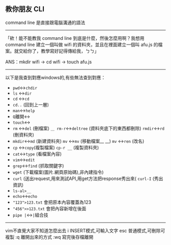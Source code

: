 ## 教你朋友 CLI

command line 是直接跟電腦溝通的語法

---
「欸！能不能教我 command line 到底是什麼，然後怎麼用啊？我想用 command line 建立一個叫做 wifi 的資料夾，並且在裡面建立一個叫 afu.js 的檔案。就交給你了，教學寫好記得傳給我，ㄅㄅ」

ANS：mkdir wifi → cd wifi → touch afu.js

---
以下是我查到對應windows的,有些無法查到對應：
* `pwd`↔`chdir`
* `ls`	↔`dir`
* `cd`	↔`cd`
* `cd..` (回到上一層)
* `man`↔`help`
* `Q`離開↔
* `touch`↔
* `rm`	↔`del` (刪檔案)
  `＿ rm-r`↔`deltree` (資料夾底下的東西都刪除)
  `rmdir`↔`rd` (刪資料夾)
* `mkdir`↔`md` (新建資料夾)
  `mv`	↔`mv` (移動檔案__ __)
  `mv`	↔`ren` (改名)
* `cp`	↔`copy`(複製檔案)
  `cp-r __` (複製資料夾)
* `cat`↔`type` (看檔案內容)
* `vim`↔`edit`
* `grep`↔`find` (抓取關鍵字)
* `wget` (下載檔案(圖片.網頁原始碼),非內建指令)
* `curl`  (送出request,用來測試API,用get方法把response秀出來(
  `curl-I`  (秀出資訊)
* `ls-al>__`	
* `echo`↔`echo`
* `"123">123.txt` 會把原本內容覆蓋為123	
* `"456">>123.txt` 會把內容新增在後面	
* `pipe |`↔`|`組合技

---
vim不直覺大家不知道怎麼出去
i INSERT模式,可輸入文字
esc 普通模式,可刪除可複製
:q 離開出來的方式
:wq 寫完後存檔離開


